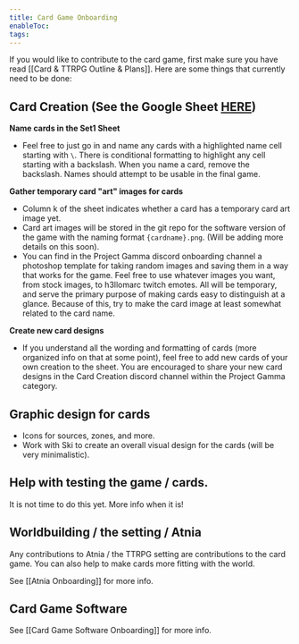 ```yaml
---
title: Card Game Onboarding
enableToc: 
tags:
---
```

If you would like to contribute to the card game, first make sure you have read [[Card & TTRPG Outline & Plans]]. Here are some things that currently need to be done:
## Card Creation (See the Google Sheet [HERE](https://docs.google.com/spreadsheets/d/1RDuqokq3RVDQv1vOBgSlnQbRpQ1KFyX1tBaPVvDhRUk/edit#gid=1942849584))

**Name cards in the Set1 Sheet**
- Feel free to just go in and name any cards with a highlighted name cell starting with `\`. There is conditional formatting to highlight any cell starting with a backslash. When you name a card, remove the backslash. Names should attempt to be usable in the final game.

**Gather temporary card "art" images for cards**
- Column k of the sheet indicates whether a card has a temporary card art image yet.
- Card art images will be stored in the git repo for the software version of the game with the naming format `{cardname}.png`. (Will be adding more details on this soon).
- You can find in the Project Gamma discord onboarding channel a photoshop template for taking random images and saving them in a way that works for the game. Feel free to use whatever images you want, from stock images, to h3llomarc twitch emotes. All will be temporary, and serve the primary purpose of making cards easy to distinguish at a glance. Because of this, try to make the card image at least somewhat related to the card name.

**Create new card designs**
- If you understand all the wording and formatting of cards (more organized info on that at some point), feel free to add new cards of your own creation to the sheet. You are encouraged to share your new card designs in the Card Creation discord channel within the Project Gamma category.

## Graphic design for cards
-  Icons for sources, zones, and more.
-  Work with Ski to create an overall visual design for the cards (will be very minimalistic).

## Help with testing the game / cards.

It is not time to do this yet. More info when it is!

## Worldbuilding / the setting / Atnia

Any contributions to Atnia / the TTRPG setting are contributions to the card game. You can also help to make cards more fitting with the world.

See [[Atnia Onboarding]] for more info.

## Card Game Software

See [[Card Game Software Onboarding]] for more info.